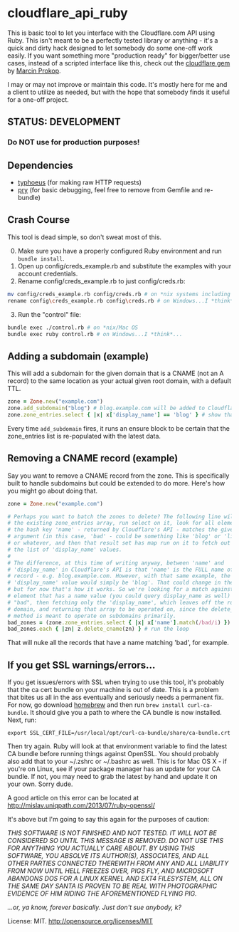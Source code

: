 # cloudflare_api_ruby

This is basic tool to let you interface with the Cloudflare.com API using Ruby.
This isn't meant to be a perfectly tested library or anything - it's a quick
and dirty hack designed to let somebody do some one-off work easily. If you want
something more "production ready" for bigger/better use cases, instead of a
scripted interface like this, check out the
[cloudflare gem](https://github.com/b4k3r/cloudflare) by
[Marcin Prokop](https://github.com/b4k3r).

I may or may not improve or maintain this code. It's mostly here for me and a
client to utilize as needed, but with the hope that somebody finds it useful
for a one-off project.

## STATUS: DEVELOPMENT
### Do NOT use for production purposes!

## Dependencies

- [typhoeus](https://github.com/typhoeus/typhoeus) (for making raw HTTP requests)
- [pry](https://github.com/pry/pry) (for basic debugging, feel free to remove from Gemfile and re-bundle)

## Crash Course

This tool is dead simple, so don't sweat most of this.

0. Make sure you have a properly configured Ruby environment and run ```bundle install```.
1. Open up config/creds_example.rb and substitute the examples with your account credentials.
2. Rename config/creds_example.rb to just config/creds.rb:
```bash
mv config/creds_example.rb config/creds.rb # on *nix systems including Mac OS X
rename config\creds_example.rb config\creds.rb # on Windows...I *think*...
```
3. Run the "control" file:
```bash
bundle exec ./control.rb # on *nix/Mac OS
bundle exec ruby control.rb # on Windows...I *think*...
```

## Adding a subdomain (example)

This will add a subdomain for the given domain that is a CNAME (not an A record)
to the same location as your actual given root domain, with a default TTL.

```ruby
zone = Zone.new("example.com")
zone.add_subdomain("blog") # blog.example.com will be added to Cloudflare
zone.zone_entries.select { |x| x['display_name'] == 'blog' } # show that blog now exists in the result set
```

Every time ```add_subdomain``` fires, it runs an ensure block to be certain that
the zone_entries list is re-populated with the latest data.

## Removing a CNAME record (example)

Say you want to remove a CNAME record from the zone. This is specifically built
to handle subdomains but could be extended to do more. Here's how you might
go about doing that.

```ruby
zone = Zone.new("example.com")

# Perhaps you want to batch the zones to delete? The following line will take
# the existing zone_entries array, run select on it, look for all elements where
# the hash key 'name' - returned by Cloudflare's API - matches the given
# argument (in this case, 'bad' - could be something like 'blog' or 'listserv')
# or whatever, and then that result set has map run on it to fetch out just
# the list of 'display_name' values.
#
# The difference, at this time of writing anyway, between 'name' and
# 'display_name' in Cloudflare's API is that 'name' is the FULL name of the
# record - e.g. blog.example.com. However, with that same example, the
# 'display_name' value would simply be 'blog'. That could change in the future,
# but for now that's how it works. So we're looking for a match against any
# element that has a name value (you could query display_name as well) of
# "bad", then fetching only the 'display_name', which leaves off the root
# domain, and returning that array to be operated on, since the delete_cname
# method is meant to operate on subdomains primarily.
bad_zones = (zone.zone_entries.select { |x| x['name'].match(/bad/i) }).map { |x| x['display_name']}
bad_zones.each { |zn| z.delete_cname(zn) } # run the loop
```

That will nuke all the records that have a name matching 'bad', for example.

## If you get SSL warnings/errors...

If you get issues/errors with SSL when trying to use this tool, it's probably
that the ca cert bundle on your machine is out of date. This is a problem that
bites us all in the ass eventually and seriously needs a permanent fix. For now,
go download [homebrew](http://brew.sh/) and then run
```brew install curl-ca-bundle```. It should give you a path to where the CA
bundle is now installed. Next, run:

```
export SSL_CERT_FILE=/usr/local/opt/curl-ca-bundle/share/ca-bundle.crt
```

Then try again. Ruby will look at that environment variable to find the latest
CA bundle before running things against OpenSSL. You should probably also add
that to your ~/.zshrc or ~/.bashrc as well. This is for Mac OS X - if you're
on Linux, see if your package manager has an update for your CA bundle. If not,
you may need to grab the latest by hand and update it on your own. Sorry dude.

A good article on this error can be located at
http://mislav.uniqpath.com/2013/07/ruby-openssl/

It's above but I'm going to say this again for the purposes of caution:

*THIS SOFTWARE IS NOT FINISHED AND NOT TESTED. IT WILL NOT BE CONSIDERED SO
UNTIL THIS MESSAGE IS REMOVED. DO NOT USE THIS FOR ANYTHING YOU ACTUALLY CARE
ABOUT. BY USING THIS SOFTWARE, YOU ABSOLVE ITS AUTHOR(S), ASSOCIATES, AND ALL
OTHER PARTIES CONNECTED THEREWITH FROM ANY AND ALL LIABILITY FROM NOW UNTIL HELL
FREEZES OVER, PIGS FLY, AND MICROSOFT ABANDONS DOS FOR A LINUX KERNEL AND EXT4
FILESYSTEM, ALL ON THE SAME DAY SANTA IS PROVEN TO BE REAL WITH PHOTOGRAPHIC
EVIDENCE OF HIM RIDING THE AFOREMENTIONED FLYING PIG.*

*...or, ya know, forever basically. Just don't sue anybody, k?*

License: MIT. http://opensource.org/licenses/MIT

